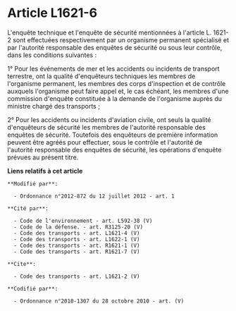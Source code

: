 # Article L1621-6

L'enquête technique et l'enquête de sécurité mentionnées à l'article L. 1621-2 sont effectuées respectivement par un
organisme permanent spécialisé et par l'autorité responsable des enquêtes de sécurité ou sous leur contrôle, dans les
conditions suivantes : 

1° Pour les événements de mer et les accidents ou incidents de transport terrestre, ont la qualité d'enquêteurs techniques
les membres de l'organisme permanent, les membres des corps d'inspection et de contrôle auxquels l'organisme peut faire appel
et, le cas échéant, les membres d'une commission d'enquête constituée à la demande de l'organisme auprès du ministre chargé
des transports ; 

2° Pour les accidents ou incidents d'aviation civile, ont seuls la qualité d'enquêteurs de sécurité les membres de l'autorité
responsable des enquêtes de sécurité. Toutefois des enquêteurs de première information peuvent être agréés pour effectuer,
sous le contrôle et l'autorité de l'autorité responsable des enquêtes de sécurité, les opérations d'enquête prévues au
présent titre.

**Liens relatifs à cet article**

	**Modifié par**:

	  - Ordonnance n°2012-872 du 12 juillet 2012 - art. 1

	**Cité par**:

	  - Code de l'environnement - art. L592-38 (V)
	  - Code de la défense. - art. R3125-20 (V)
	  - Code des transports - art. L1621-4 (V)
	  - Code des transports - art. L1622-1 (V)
	  - Code des transports - art. R1621-1 (V)
	  - Code des transports - art. R1621-7 (V)

	**Cite**:

	  - Code des transports - art. L1621-2 (V)

	**Codifié par**:

	  - Ordonnance n°2010-1307 du 28 octobre 2010 - art. (V)
